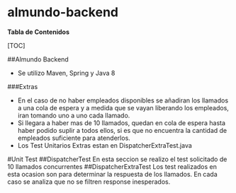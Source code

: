 # almundo-backend

**Tabla de Contenidos**

[TOC]

##Almundo Backend

- Se utilizo Maven, Spring y Java 8

###Extras
- En el caso de no haber empleados disponibles se añadiran los llamados a una cola de espera y a medida que se vayan liberando los empleados, iran tomando uno a uno cada llamado.
- Si llegara a haber mas de 10 llamados, quedan en cola de espera hasta haber podido suplir a todos ellos, si es que no encuentra la cantidad de empleados suficiente para atenderlos.
- Los Test Unitarios Extras estan en DispatcherExtraTest.java

#Unit Test
##DispatcherTest
En esta seccion se realizo el test solicitado de 10 llamados concurrentes
##DispatcherExtraTest
Los test realizados en esta ocasion son para determinar la respuesta de los llamados. En cada caso se analiza que no se filtren response inesperados.
